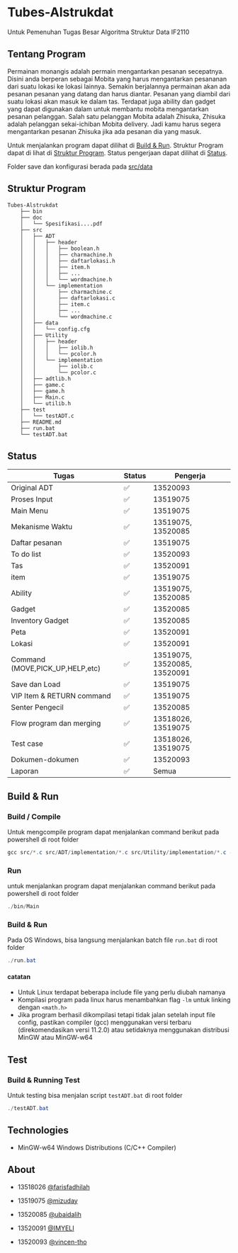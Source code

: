 # Tubes-Alstrukdat

Untuk Pemenuhan Tugas Besar Algoritma Struktur Data IF2110

## Tentang Program

Permainan monangis adalah permain mengantarkan pesanan secepatnya. Disini anda berperan sebagai Mobita yang harus mengantarkan pesananan dari suatu lokasi ke lokasi lainnya. Semakin berjalannya permainan akan ada pesanan pesanan yang datang dan harus diantar. Pesanan yang diambil dari suatu lokasi akan masuk ke dalam tas. Terdapat juga ability dan gadget yang dapat digunakan dalam untuk membantu mobita mengantarkan pesanan pelanggan. Salah satu pelanggan Mobita adalah Zhisuka, Zhisuka adalah pelanggan sekai-ichiban Mobita delivery. Jadi kamu harus segera mengantarkan pesanan Zhisuka jika ada pesanan dia yang masuk.


Untuk menjalankan program dapat dilihat di [Build & Run](#Build--Run). Struktur Program dapat di lihat di [Struktur Program](#Struktur-Program). Status pengerjaan dapat dilihat di [Status](#Status).


Folder save dan konfigurasi berada pada [src/data](/tree/main/src/data)

## Struktur Program

```
Tubes-Alstrukdat
    ├── bin
    ├── doc
    │   └── Spesifikasi....pdf
    ├── src
    │   ├── ADT
    │   │   ├── header
    │   │   │   ├── boolean.h
    │   │   │   ├── charmachine.h
    │   │   │   ├── daftarlokasi.h       
    │   │   │   ├── item.h
    │   │   │   ├── ...
    │   │   │   └── wordmachine.h
    │   │   └── implementation         
    │   │       ├── charmachine.c
    │   │       ├── daftarlokasi.c       
    │   │       ├── item.c
    │   │       ├── ...
    │   │       └── wordmachine.c
    │   ├── data
    │   │   └── config.cfg
    │   ├── Utility
    │   │   ├── header
    │   │   │   ├── iolib.h
    │   │   │   └── pcolor.h
    │   │   └── implementation
    │   │       ├── iolib.c
    │   │       └── pcolor.c
    │   ├── adtlib.h
    │   ├── game.c
    │   ├── game.h
    │   ├── Main.c
    │   └── utilib.h
    ├── test
    │   └── testADT.c
    ├── README.md
    ├── run.bat
    └── testADT.bat
```


## Status                             

|   Tugas           | Status   |   Pengerja         | 
|---                 |---          |---             |
|   Original ADT     | ✅         | 13520093        | 
|   Proses Input     | ✅         | 13519075        | 
|   Main Menu        | ✅         | 13519075        | 
|   Mekanisme Waktu  | ✅         | 13519075, 13520085    |
|   Daftar pesanan   | ✅         | 13519075        |
|   To do list       | ✅         | 13520093        | 
|   Tas              | ✅         | 13520091        | 
|   item             | ✅         | 13519075        | 
|   Ability          | ✅         | 13519075, 13520085    | 
|   Gadget           | ✅         | 13520085        | 
|   Inventory Gadget | ✅         | 13520085        | 
|   Peta             | ✅         | 13520091        | 
|   Lokasi           | ✅         | 13520091        | 
|   Command (MOVE,PICK_UP,HELP,etc) | ✅        | 13519075, 13520085, 13520091      | 
|   Save dan Load    | ✅         | 13519075           | 
|   VIP Item & RETURN command  | ✅         | 13519075          | 
|   Senter Pengecil  | ✅         | 13520085        | 
|   Flow program dan merging   | ✅         | 13518026, 13519075           |
|   Test case        | ✅         | 13518026, 13519075    | 
|   Dokumen-dokumen  | ✅         | 13520093        | 
|   Laporan          | ✅         |   Semua              | 

## Build & Run

### Build / Compile
Untuk mengcompile program dapat menjalankan command berikut pada powershell di root folder

```powershell
gcc src/*.c src/ADT/implementation/*.c src/Utility/implementation/*.c -o bin/Main
```
### Run
untuk menjalankan program dapat menjalankan command berikut pada powershell di root folder

```powershell
./bin/Main
```
### Build & Run
Pada OS Windows, bisa langsung menjalankan batch file `run.bat` di root folder

```powershell
./run.bat
```
#### catatan
- Untuk Linux terdapat beberapa include file yang perlu diubah namanya
- Kompilasi program pada linux harus menambahkan flag `-lm` untuk linking dengan `<math.h>`
- Jika program berhasil dikompilasi tetapi tidak jalan setelah input file config, pastikan compiler (gcc) menggunakan versi terbaru (direkomendasikan versi 11.2.0) atau setidaknya menggunakan distribusi MinGW atau MinGW-w64

## Test
### Build & Running Test
Untuk testing bisa menjalan script `testADT.bat` di root folder

```powershell
./testADT.bat
```

## Technologies

- MinGW-w64 Windows Distributions (C/C++ Compiler)

## About

- 13518026 [@farisfadhilah](https://github.com/farisfadhilah)

- 13519075 [@mizuday](https://github.com/mizuday)

- 13520085 [@ubaidalih](https://github.com/ubaidalih)

- 13520091 [@IMYELI](https://github.com/IMYELI)

- 13520093 [@vincen-tho](https://github.com/vincen-tho)